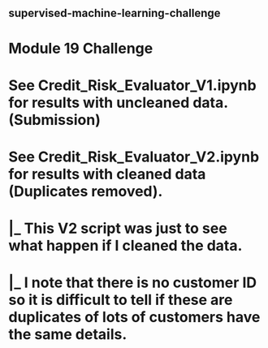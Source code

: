 ## supervised-machine-learning-challenge
# Module 19 Challenge
# See Credit_Risk_Evaluator_V1.ipynb for results with uncleaned data. (Submission)
# See Credit_Risk_Evaluator_V2.ipynb for results with cleaned data (Duplicates removed).
#   |_ This V2 script was just to see what happen if I cleaned the data. 
#   |_ I note that there is no customer ID so it is difficult to tell if these are duplicates of lots of customers have the same details.